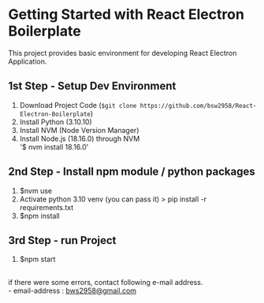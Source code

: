 # Getting Started with React Electron Boilerplate
This project provides basic environment for developing React Electron Application.

## 1st Step - Setup Dev Environment
1. Download Project Code (`$git clone https://github.com/bsw2958/React-Electron-Boilerplate`)
2. Install Python (3.10.10)
3. Install NVM (Node Version Manager)
4. Install Node.js (18.16.0) through NVM  
    '$ nvm install 18.16.0'

## 2nd Step - Install npm module / python packages
1. $nvm use
2. Activate python 3.10 venv (you can pass it) > pip install -r requirements.txt
3. $npm install

## 3rd Step - run Project
1. $npm start

##
if there were some errors, contact following e-mail address.  
    - email-address : bws2958@gmail.com